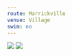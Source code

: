 ```yaml
---
route: Marrickville 
venue: Village
swim: no
---
```


<!-- content goes here, uses markdown -->

<!-- images will automatically be shown, if put in images/ttt/. must match the date of the ride, in format YYYY-MM-DD. can be jpg or png -->

![](../images/ttt/2025-05-22.png)
![](../images/ttt/2025-05-22.jpg)
